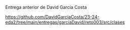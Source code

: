 Entrega anterior de David García Costa

https://github.com/DavidGarciaCosta/23-24-eda2/tree/main/entregas/garciaDavid/reto003/src/clases
